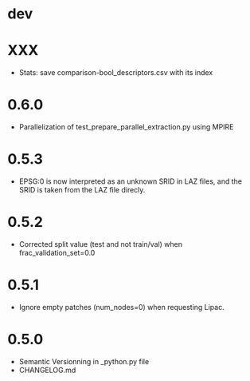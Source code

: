 # dev

# XXX
- Stats: save comparison-bool_descriptors.csv with its index

# 0.6.0
- Parallelization of test_prepare_parallel_extraction.py using MPIRE

# 0.5.3
- EPSG:0 is now interpreted as an unknown SRID in LAZ files, and the SRID is taken from the LAZ file direcly.

# 0.5.2
- Corrected split value (test and not train/val) when frac_validation_set=0.0

# 0.5.1
- Ignore empty patches (num_nodes=0) when requesting Lipac.

# 0.5.0
- Semantic Versionning in _python.py file
- CHANGELOG.md